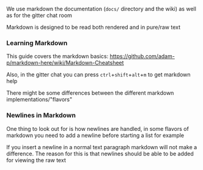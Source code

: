 We use markdown the documentation (`docs/` directory and the wiki) as well as for the gitter chat room

Markdown is designed to be read both rendered and in pure/raw text

### Learning Markdown

This guide covers the markdown basics: https://github.com/adam-p/markdown-here/wiki/Markdown-Cheatsheet

Also, in the gitter chat you can press `ctrl`+`shift`+`alt`+`m` to get markdown help

There might be some differences between the different markdown implementations/"flavors"

### Newlines in Markdown

One thing to look out for is how newlines are handled, in some flavors of markdown you need to add a newline before starting a list for example

If you insert a newline in a normal text paragraph markdown will not make a difference. The reason for this is that newlines should be able to be added for viewing the raw text
